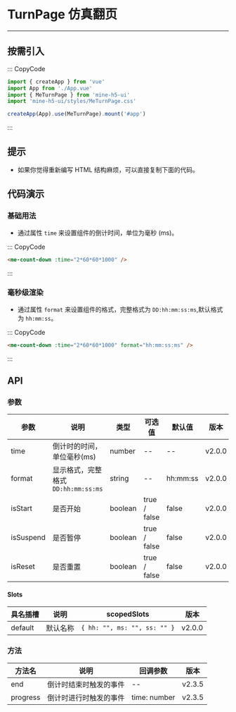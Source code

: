 # TurnPage 仿真翻页

---

## 按需引入

::: CopyCode

```ts
import { createApp } from 'vue'
import App from './App.vue'
import { MeTurnPage } from 'mine-h5-ui'
import 'mine-h5-ui/styles/MeTurnPage.css'

createApp(App).use(MeTurnPage).mount('#app')
```

:::

## 提示

- 如果你觉得重新编写 HTML 结构麻烦，可以直接复制下面的代码。

## 代码演示

### 基础用法

- 通过属性 `time` 来设置组件的倒计时间，单位为毫秒 (ms)。

::: CopyCode

```html
<me-count-down :time="2*60*60*1000" />
```

:::

### 毫秒级渲染

- 通过属性 `format` 来设置组件的格式，完整格式为 `DD:hh:mm:ss:ms`,默认格式为 `hh:mm:ss`。

::: CopyCode

```html
<me-count-down :time="2*60*60*1000" format="hh:mm:ss:ms" />
```

:::

## API

### 参数

| 参数      | 说明                                | 类型    | 可选值       | 默认值   | 版本   |
| --------- | ----------------------------------- | ------- | ------------ | -------- | ------ |
| time      | 倒计时的时间，单位毫秒(ms)          | number  | --           | --       | v2.0.0 |
| format    | 显示格式，完整格式 `DD:hh:mm:ss:ms` | string  | --           | hh:mm:ss | v2.0.0 |
| isStart   | 是否开始                            | boolean | true / false | false    | v2.0.0 |
| isSuspend | 是否暂停                            | boolean | true / false | false    | v2.0.0 |
| isReset   | 是否重置                            | boolean | true / false | false    | v2.0.0 |

#### Slots

| 具名插槽 | 说明     | scopedSlots                  | 版本   |
| -------- | -------- | ---------------------------- | ------ |
| default  | 默认名称 | `{ hh: "", ms: "", ss: "" }` | v2.0.0 |

### 方法

| 方法名   | 说明                   | 回调参数     | 版本   |
| -------- | ---------------------- | ------------ | ------ |
| end      | 倒计时结束时触发的事件 | --           | v2.3.5 |
| progress | 倒计时进行时触发的事件 | time: number | v2.3.5 |
